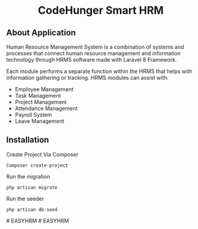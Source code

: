 <h1 align="center">CodeHunger Smart HRM</h1>

## About Application

Human Resource Management System is a combination of systems and processes that connect human resource management and
information technology through HRMS software made with Laravel 8 Framework.

Each module performs a separate function within the HRMS that helps with information gathering or tracking. HRMS modules
can assist with:

- Employee Management
- Task Management
- Project Management
- Attendance Management
- Payroll System
- Leave Management
## Installation

<p>Create Project Via Composer</p>
<pre><code>Composer create-project</code></pre>

<p>Run the migration</p>
<pre><code>php artisan migrate</code></pre>

<p>Run the seeder</p>
<pre><code>php artisan db:seed</code></pre>
#   E A S Y H R M  
 #   E A S Y H R M  
 